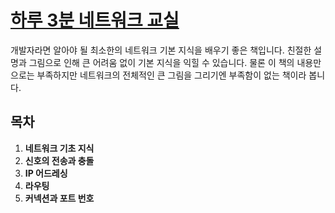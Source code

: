 # [하루 3분 네트워크 교실](http://bit.ly/2uHR0Ji)

개발자라면 알아야 될 최소한의 네트워크 기본 지식을 배우기 좋은 책입니다.
친절한 설명과 그림으로 인해 큰 어려움 없이 기본 지식을 익힐 수 있습니다.
물론 이 책의 내용만으로는 부족하지만 네트워크의 전체적인 큰 그림을 그리기엔 부족함이 없는 책이라 봅니다.

## 목차

1. **네트워크 기초 지식**
2. **신호의 전송과 충돌**
3. **IP 어드레싱**
4. **라우팅**
5. **커넥션과 포트 번호**
